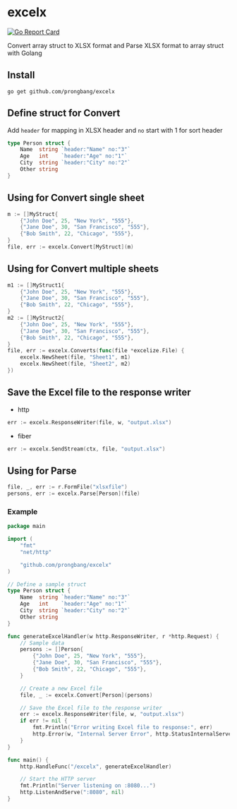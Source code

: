 # excelx

[![Go Report Card](https://goreportcard.com/badge/github.com/prongbang/excelx)](https://goreportcard.com/report/github.com/prongbang/excelx)

Convert array struct to XLSX format and Parse XLSX format to array struct with Golang

## Install

```shell
go get github.com/prongbang/excelx
```

## Define struct for Convert

Add `header` for mapping in XLSX header and `no` start with 1 for sort header

```go
type Person struct {
	Name  string `header:"Name" no:"3"`
	Age   int    `header:"Age" no:"1"`
	City  string `header:"City" no:"2"`
	Other string
}
```

## Using for Convert single sheet

```go
m := []MyStruct{
    {"John Doe", 25, "New York", "555"},
    {"Jane Doe", 30, "San Francisco", "555"},
    {"Bob Smith", 22, "Chicago", "555"},
}
file, err := excelx.Convert[MyStruct](m)
```

## Using for Convert multiple sheets

```go
m1 := []MyStruct1{
    {"John Doe", 25, "New York", "555"},
    {"Jane Doe", 30, "San Francisco", "555"},
    {"Bob Smith", 22, "Chicago", "555"},
}
m2 := []MyStruct2{
    {"John Doe", 25, "New York", "555"},
    {"Jane Doe", 30, "San Francisco", "555"},
    {"Bob Smith", 22, "Chicago", "555"},
}
file, err := excelx.Converts(func(file *excelize.File) {
    excelx.NewSheet(file, "Sheet1", m1)
    excelx.NewSheet(file, "Sheet2", m2)
})
```

## Save the Excel file to the response writer

- http

```go
err := excelx.ResponseWriter(file, w, "output.xlsx")
```

- fiber

```go
err := excelx.SendStream(ctx, file, "output.xlsx")
```

## Using for Parse

```go
file, _, err := r.FormFile("xlsxfile")
persons, err := excelx.Parse[Person](file)
```

### Example

```go
package main

import (
	"fmt"
	"net/http"

	"github.com/prongbang/excelx"
)

// Define a sample struct
type Person struct {
	Name  string `header:"Name" no:"3"`
	Age   int    `header:"Age" no:"1"`
	City  string `header:"City" no:"2"`
	Other string
}

func generateExcelHandler(w http.ResponseWriter, r *http.Request) {
	// Sample data
	persons := []Person{
		{"John Doe", 25, "New York", "555"},
		{"Jane Doe", 30, "San Francisco", "555"},
		{"Bob Smith", 22, "Chicago", "555"},
	}

	// Create a new Excel file
	file, _ := excelx.Convert[Person](persons)

	// Save the Excel file to the response writer
	err := excelx.ResponseWriter(file, w, "output.xlsx")
	if err != nil {
		fmt.Println("Error writing Excel file to response:", err)
		http.Error(w, "Internal Server Error", http.StatusInternalServerError)
	}
}

func main() {
	http.HandleFunc("/excelx", generateExcelHandler)

	// Start the HTTP server
	fmt.Println("Server listening on :8080...")
	http.ListenAndServe(":8080", nil)
}
```